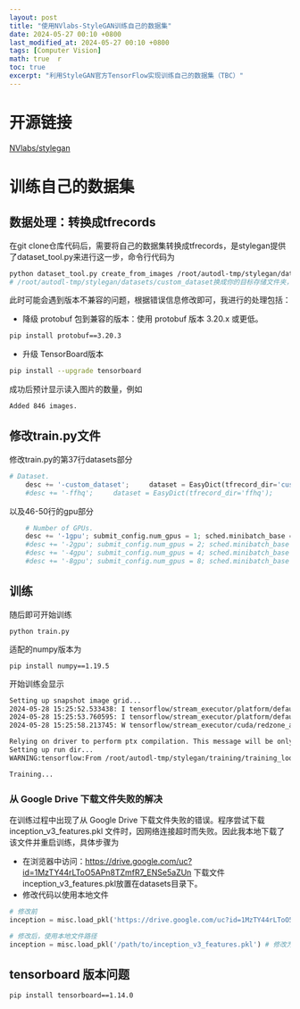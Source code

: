 ```yaml
---
layout: post  
title: "使用NVlabs-StyleGAN训练自己的数据集"  
date: 2024-05-27 00:10 +0800  
last_modified_at: 2024-05-27 00:10 +0800  
tags: [Computer Vision]  
math: true  r
toc: true  
excerpt: "利用StyleGAN官方TensorFlow实现训练自己的数据集（TBC）"
---
```


# 开源链接

[NVlabs/stylegan](https://github.com/NVlabs/stylegan)

# 训练自己的数据集

## 数据处理：转换成tfrecords

在git clone仓库代码后，需要将自己的数据集转换成tfrecords，是stylegan提供了dataset_tool.py来进行这一步，命令行代码为

```bash
python dataset_tool.py create_from_images /root/autodl-tmp/stylegan/datasets/custom_dataset  /root/autodl-tmp/HE_data/trainA
# /root/autodl-tmp/stylegan/datasets/custom_dataset换成你的目标存储文件夹，/root/autodl-tmp/HE_data copy/trainA替换为你的数据集所在文件夹
```
此时可能会遇到版本不兼容的问题，根据错误信息修改即可，我进行的处理包括：
- 降级 protobuf 包到兼容的版本：使用 protobuf 版本 3.20.x 或更低。
```bash
pip install protobuf==3.20.3
```
- 升级 TensorBoard版本
```bash
pip install --upgrade tensorboard
```

成功后预计显示读入图片的数量，例如
```bash
Added 846 images.
```

## 修改train.py文件

修改train.py的第37行datasets部分
```python
# Dataset.
    desc += '-custom_dataset';     dataset = EasyDict(tfrecord_dir='custom_dataset', resolution=256);                 train.mirror_augment = False
    #desc += '-ffhq';     dataset = EasyDict(tfrecord_dir='ffhq'); 
```

以及46-50行的gpu部分
```python
    # Number of GPUs.
    desc += '-1gpu'; submit_config.num_gpus = 1; sched.minibatch_base = 4; sched.minibatch_dict = {4: 128, 8: 128, 16: 128, 32: 64, 64: 32, 128: 16, 256: 8, 512: 4}
    #desc += '-2gpu'; submit_config.num_gpus = 2; sched.minibatch_base = 8; sched.minibatch_dict = {4: 256, 8: 256, 16: 128, 32: 64, 64: 32, 128: 16, 256: 8}
    #desc += '-4gpu'; submit_config.num_gpus = 4; sched.minibatch_base = 16; sched.minibatch_dict = {4: 512, 8: 256, 16: 128, 32: 64, 64: 32, 128: 16}
    #desc += '-8gpu'; submit_config.num_gpus = 8; sched.minibatch_base = 32; sched.minibatch_dict = {4: 512, 8: 256, 16: 128, 32: 64, 64: 32}

```
## 训练
随后即可开始训练
```
python train.py
```
适配的numpy版本为
```
pip install numpy==1.19.5
```
开始训练会显示
```bash
Setting up snapshot image grid...
2024-05-28 15:25:52.533438: I tensorflow/stream_executor/platform/default/dso_loader.cc:49] Successfully opened dynamic library libcublas.so.11
2024-05-28 15:25:53.760595: I tensorflow/stream_executor/platform/default/dso_loader.cc:49] Successfully opened dynamic library libcudnn.so.8
2024-05-28 15:25:58.213745: W tensorflow/stream_executor/cuda/redzone_allocator.cc:312] Internal: ptxas exited with non-zero error code 65280, output: ptxas fatal   : Value 'sm_89' is not defined for option 'gpu-name'

Relying on driver to perform ptx compilation. This message will be only logged once.
Setting up run dir...
WARNING:tensorflow:From /root/autodl-tmp/stylegan/training/training_loop.py:202: The name tf.summary.FileWriter is deprecated. Please use tf.compat.v1.summary.FileWriter instead.

Training...
```
### 从 Google Drive 下载文件失败的解决
在训练过程中出现了从 Google Drive 下载文件失败的错误。程序尝试下载 inception_v3_features.pkl 文件时，因网络连接超时而失败。因此我本地下载了该文件并重启训练，具体步骤为
+ 在浏览器中访问：https://drive.google.com/uc?id=1MzTY44rLToO5APn8TZmfR7_ENSe5aZUn
下载文件 inception_v3_features.pkl放置在datasets目录下。
+ 修改代码以使用本地文件
```python
# 修改前
inception = misc.load_pkl('https://drive.google.com/uc?id=1MzTY44rLToO5APn8TZmfR7_ENSe5aZUn') # inception_v3_features.pkl

# 修改后，使用本地文件路径
inception = misc.load_pkl('/path/to/inception_v3_features.pkl') # 修改为你的本地文件路径
```

## tensorboard 版本问题
```
pip install tensorboard==1.14.0
```